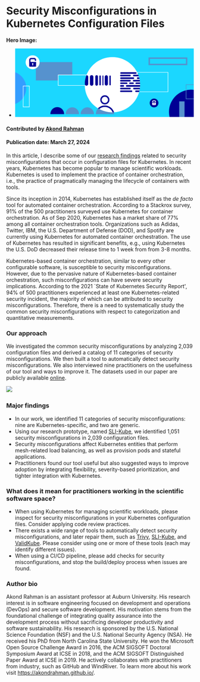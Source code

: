 # Security Misconfigurations in Kubernetes Configuration Files

**Hero Image:**

 - <img src='../../images/Blog_2312_SecurityB.png' />

#### Contributed by [Akond Rahman](https://github.com/akondrahman)

#### Publication date: March 27, 2024

In this article, I describe some of our [research findings](https://dl.acm.org/doi/10.1145/3579639) related to security misconfigurations that occur in configuration files for Kubernetes. In recent years, Kubernetes has become popular to manage scientific workloads. Kubernetes is used to implement the practice of container orchestration, i.e., the practice of pragmatically managing the lifecycle of containers with tools.

Since its inception in 2014, Kubernetes has established itself as the *de facto* tool for automated container orchestration. According to a Stackrox survey, 91% of the 500 practitioners surveyed use Kubernetes for container orchestration. As of Sep 2020, Kubernetes has a market share of 77% among all container orchestration tools. Organizations such as Adidas, Twitter, IBM, the U.S. Department of Defense (DOD), and Spotify are currently using Kubernetes for automated container orchestration. The use of Kubernetes has resulted in significant benefits, e.g., using Kubernetes the U.S. DoD decreased their release time to 1 week from from 3-8 months.

Kubernetes-based container orchestration, similar to every other configurable software, is susceptible to security misconfigurations. However, due to the pervasive nature of Kubernetes-based container orchestration, such misconfigurations can have severe security implications. According to the 2021 `State of Kubernetes Security Report', 94% of 500 practitioners experienced at least one Kubernetes-related security incident, the majority of which can be attributed to security misconfigurations. Therefore, there is a need to systematically study the common security misconfigurations with respect to categorization and quantitative measurements.

### Our approach

We investigated the common security misconfigurations by analyzing 2,039 configuration files and derived a catalog of 11 categories of security misconfigurations. We then built a tool to automatically detect security misconfigurations. We also interviewed nine practitioners on the usefulness of our tool and ways to improve it. The datasets used in our paper are publicly available [online](https://figshare.com/s/bced7c8353853a983cd7).

<img src='../../images/k8s-misconfigs.png' />

### Major findings

- In our work, we identified 11 categories of security misconfigurations: nine are Kubernetes-specific, and two are generic.
- Using our research prototype, named [SLI-Kube](https://hub.docker.com/repository/docker/akondrahman/sli-kube/general), we identified 1,051 security misconfigurations in 2,039 configuration files.  
- Security misconfigurations affect Kubernetes entities that perform mesh-related load balancing, as well as provision pods and stateful applications.
- Practitioners found our tool useful but also suggested ways to improve adoption by integrating flexibility, severity-based prioritization, and tighter integration with Kubernetes.

### What does it mean for practitioners working in the scientific software space?

- When using Kubernetes for managing scientific workloads, please inspect for security misconfigurations in your Kubernetes configuration files. Consider applying code review practices.
- There exists a wide range of tools to automatically detect security misconfigurations, and later repair them, such as [Trivy](https://trivy.dev/), [SLI-Kube](https://hub.docker.com/repository/docker/akondrahman/sli-kube/general), and [ValidKube](https://validkube.com/). Please consider using one or more of these tools (each may identify different issues).
- When using a CI/CD pipeline, please add checks for security misconfigurations, and stop the build/deploy process when issues are found.  

### Author bio

Akond Rahman is an assistant professor at Auburn University. His research interest is in software engineering focused on development and operations (DevOps) and secure software development. His motivation stems from the foundational challenge of integrating quality assurance into the development process without sacrificing developer productivity and software sustainability. His research is sponsored by the U.S. National Science Foundation (NSF) and the U.S. National Security Agency (NSA). He received his PhD from North Carolina State University. He won the Microsoft Open Source Challenge Award in 2016, the ACM SIGSOFT Doctoral Symposium Award at ICSE in 2018, and the ACM SIGSOFT Distinguished Paper Award at ICSE in 2019. He actively collaborates with practitioners from industry, such as GitHub and WindRiver. To learn more about his work visit https://akondrahman.github.io/.

<!---
Publish: yes
Topics: configuration and builds, development tools
Track: experience
--->
